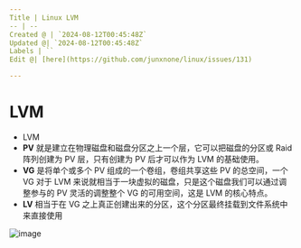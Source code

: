 ```yaml
---
Title | Linux LVM
-- | --
Created @ | `2024-08-12T00:45:48Z`
Updated @| `2024-08-12T00:45:48Z`
Labels | ``
Edit @| [here](https://github.com/junxnone/linux/issues/131)

---
```

# LVM
- LVM
- **PV** 就是建立在物理磁盘和磁盘分区之上一个层，它可以把磁盘的分区或 Raid 阵列创建为 PV 层，只有创建为 PV 后才可以作为 LVM 的基础使用。
- **VG** 是将单个或多个 PV 组成的一个卷组，卷组共享这些 PV 的总空间，一个 VG 对于 LVM 来说就相当于一块虚拟的磁盘，只是这个磁盘我们可以通过调整参与的 PV 灵活的调整整个 VG 的可用空间，这是 LVM 的核心特点。
- **LV** 相当于在 VG 之上真正创建出来的分区，这个分区最终挂载到文件系统中来直接使用

![image](https://github.com/user-attachments/assets/4dbc8938-1def-4f9c-9ad4-9fc06de13292)

